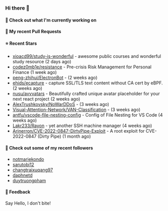 ### Hi there 👋

#### 👷 Check out what I'm currently working on

#### 🔨 My recent Pull Requests


#### ⭐ Recent Stars

- [xioacd99/study-is-wonderful](https://github.com/xioacd99/study-is-wonderful) - awesome public courses and wonderful study resource (2 days ago)
- [codez0mb1e/resistance](https://github.com/codez0mb1e/resistance) - Pre-crisis Risk Management for Personal Finance (1 week ago)
- [peng-zhihui/ElectronBot](https://github.com/peng-zhihui/ElectronBot) -  (2 weeks ago)
- [ehids/ecapture](https://github.com/ehids/ecapture) - capture SSL/TLS text content without CA cert by eBPF. (2 weeks ago)
- [nusu/avvvatars](https://github.com/nusu/avvvatars) - Beautifully crafted unique avatar placeholder for your next react project (2 weeks ago)
- [AlexTrushkovsky/NoWarDDoS](https://github.com/AlexTrushkovsky/NoWarDDoS) -  (3 weeks ago)
- [Visual-Attention-Network/VAN-Classification](https://github.com/Visual-Attention-Network/VAN-Classification) -  (3 weeks ago)
- [antfu/vscode-file-nesting-config](https://github.com/antfu/vscode-file-nesting-config) - Config of File Nesting for VS Code (4 weeks ago)
- [Lakr233/Rayon](https://github.com/Lakr233/Rayon) - yet another SSH machine manager (4 weeks ago)
- [Arinerron/CVE-2022-0847-DirtyPipe-Exploit](https://github.com/Arinerron/CVE-2022-0847-DirtyPipe-Exploit) - A root exploit for CVE-2022-0847 (Dirty Pipe) (1 month ago)

#### 👯 Check out some of my recent followers

- [notmariekondo](https://github.com/notmariekondo)
- [sarutobi12](https://github.com/sarutobi12)
- [changtraixuqang97](https://github.com/changtraixuqang97)
- [daphnetd](https://github.com/daphnetd)
- [duytruongpham](https://github.com/duytruongpham)

#### 💬 Feedback

Say Hello, I don't bite!